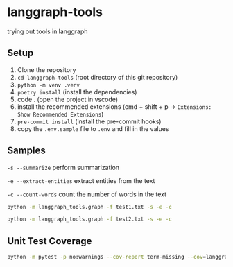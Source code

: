 # langgraph-tools
trying out tools in langgraph

## Setup

1. Clone the repository
2. `cd langgraph-tools` (root directory of this git repository)
3. `python -m venv .venv`
4. `poetry install` (install the dependencies)
5. code . (open the project in vscode)
6. install the recommended extensions (cmd + shift + p -> `Extensions: Show Recommended Extensions`)
7. `pre-commit install` (install the pre-commit hooks)
8. copy the `.env.sample` file to `.env` and fill in the values

## Samples

`-s --summarize` perform summarization

`-e --extract-entities` extract entities from the text

`-c --count-words` count the number of words in the text

```sh
python -m langgraph_tools.graph -f test1.txt -s -e -c
```

```sh
python -m langgraph_tools.graph -f test2.txt -s -e -c
```


## Unit Test Coverage

```sh
python -m pytest -p no:warnings --cov-report term-missing --cov=langgraph_tools tests
```
